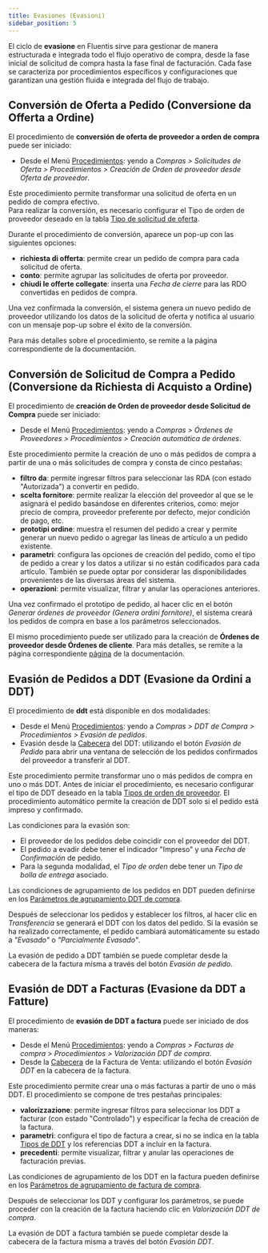 ```yaml
---
title: Evasiones (Evasioni)
sidebar_position: 5
---
```


El ciclo de **evasione** en Fluentis sirve para gestionar de manera estructurada e integrada todo el flujo operativo de compra, desde la fase inicial de solicitud de compra hasta la fase final de facturación. Cada fase se caracteriza por procedimientos específicos y configuraciones que garantizan una gestión fluida e integrada del flujo de trabajo.

## Conversión de Oferta a Pedido (Conversione da Offerta a Ordine)

El procedimiento de **conversión de oferta de proveedor a orden de compra** puede ser iniciado:

- Desde el Menú [Procedimientos](/docs/purchase/offer-request/procedures/order-creation): yendo a *Compras > Solicitudes de Oferta > Procedimientos > Creación de Orden de proveedor desde Oferta de proveedor*.

Este procedimiento permite transformar una solicitud de oferta en un pedido de compra efectivo.  
Para realizar la conversión, es necesario configurar el Tipo de orden de proveedor deseado en la tabla [Tipo de solicitud de oferta](/docs/configurations/tables/purchase/purchase-offer-type).

Durante el procedimiento de conversión, aparece un pop-up con las siguientes opciones:  
- **richiesta di offerta**: permite crear un pedido de compra para cada solicitud de oferta.  
- **conto**: permite agrupar las solicitudes de oferta por proveedor.  
- **chiudi le offerte collegate**: inserta una *Fecha de cierre* para las RDO convertidas en pedidos de compra.

Una vez confirmada la conversión, el sistema genera un nuevo pedido de proveedor utilizando los datos de la solicitud de oferta y notifica al usuario con un mensaje pop-up sobre el éxito de la conversión.

Para más detalles sobre el procedimiento, se remite a la página correspondiente de la documentación.

## Conversión de Solicitud de Compra a Pedido (Conversione da Richiesta di Acquisto a Ordine)

El procedimiento de **creación de Orden de proveedor desde Solicitud de Compra** puede ser iniciado:

- Desde el Menú [Procedimientos](/docs/purchase/purchase-orders/procedures/create-purchase-orders-from-purchase-requests): yendo a *Compras > Órdenes de Proveedores > Procedimientos > Creación automática de órdenes*.

Este procedimiento permite la creación de uno o más pedidos de compra a partir de una o más solicitudes de compra y consta de cinco pestañas:

- **filtro da**: permite ingresar filtros para seleccionar las RDA (con estado "Autorizada") a convertir en pedido.  
- **scelta fornitore**: permite realizar la elección del proveedor al que se le asignará el pedido basándose en diferentes criterios, como: mejor precio de compra, proveedor preferente por defecto, mejor condición de pago, etc.  
- **prototipi ordine**: muestra el resumen del pedido a crear y permite generar un nuevo pedido o agregar las líneas de artículo a un pedido existente.  
- **parametri**: configura las opciones de creación del pedido, como el tipo de pedido a crear y los datos a utilizar si no están codificados para cada artículo. También se puede optar por considerar las disponibilidades provenientes de las diversas áreas del sistema.  
- **operazioni**: permite visualizar, filtrar y anular las operaciones anteriores.

Una vez confirmado el prototipo de pedido, al hacer clic en el botón *Generar órdenes de proveedor (Genera ordini fornitore)*, el sistema creará los pedidos de compra en base a los parámetros seleccionados.

El mismo procedimiento puede ser utilizado para la creación de **Órdenes de proveedor desde Órdenes de cliente**. Para más detalles, se remite a la página correspondiente [página](/docs/purchase/purchase-orders/procedures/create-purchase-orders-from-purchase-requests) de la documentación.

## Evasión de Pedidos a DDT (Evasione da Ordini a DDT)

El procedimiento de **ddt** está disponible en dos modalidades:

- Desde el Menú [Procedimientos](/docs/purchase/purchase-delivery-note/procedures/create-delivery-notes-from-orders): yendo a *Compras > DDT de Compra > Procedimientos > Evasión de pedidos*.  
- Evasión desde la [Cabecera](/docs/purchase/purchase-delivery-note/insert-purchase-delivery-note/purchase-delivery-note) del DDT: utilizando el botón *Evasión de Pedido* para abrir una ventana de selección de los pedidos confirmados del proveedor a transferir al DDT.

Este procedimiento permite transformar uno o más pedidos de compra en uno o más DDT. Antes de iniciar el procedimiento, es necesario configurar el tipo de DDT deseado en la tabla [Tipos de orden de proveedor](/docs/configurations/tables/purchase/purchase-orders-type/). El procedimiento automático permite la creación de DDT solo si el pedido está impreso y confirmado.

Las condiciones para la evasión son:

- El proveedor de los pedidos debe coincidir con el proveedor del DDT.  
- El pedido a evadir debe tener el indicador "Impreso" y una *Fecha de Confirmación* de pedido.  
- Para la segunda modalidad, el *Tipo de orden* debe tener un *Tipo de bolla de entrega* asociado.

Las condiciones de agrupamiento de los pedidos en DDT pueden definirse en los [Parámetros de agrupamiento DDT de compra](/docs/configurations/parameters/purchase/dn-grouping).

Después de seleccionar los pedidos y establecer los filtros, al hacer clic en *Transferencia* se generará el DDT con los datos del pedido. Si la evasión se ha realizado correctamente, el pedido cambiará automáticamente su estado a *"Evasado"* o *"Parcialmente Evasado"*.

La evasión de pedido a DDT también se puede completar desde la cabecera de la factura misma a través del botón *Evasión de pedido*.

## Evasión de DDT a Facturas (Evasione da DDT a Fatture)

El procedimiento de **evasión de DDT a factura** puede ser iniciado de dos maneras:

- Desde el Menú [Procedimientos](/docs/purchase/purchase-invoices/procedures/purchase-delivery-note-valorization): yendo a *Compras > Facturas de compra > Procedimientos > Valorización DDT de compra*.  
- Desde la [Cabecera](/docs/purchase/purchase-invoices/insert-purchase-invoice/purchase-invoice) de la Factura de Venta: utilizando el botón *Evasión DDT* en la cabecera de la factura.

Este procedimiento permite crear una o más facturas a partir de uno o más DDT. El procedimiento se compone de tres pestañas principales:

- **valorizzazione**: permite ingresar filtros para seleccionar los DDT a facturar (con estado "Controlado") y especificar la fecha de creación de la factura.  
- **parametri**: configura el tipo de factura a crear, si no se indica en la tabla [Tipos de DDT](/docs/configurations/tables/purchase/purchase-delivery-notes-type/) y los referencias DDT a incluir en la factura.  
- **precedenti**: permite visualizar, filtrar y anular las operaciones de facturación previas.

Las condiciones de agrupamiento de los DDT en la factura pueden definirse en los [Parámetros de agrupamiento de factura de compra](/docs/configurations/parameters/purchase/invoice-grouping/).

Después de seleccionar los DDT y configurar los parámetros, se puede proceder con la creación de la factura haciendo clic en *Valorización DDT de compra*.

La evasión de DDT a factura también se puede completar desde la cabecera de la factura misma a través del botón *Evasión DDT*.